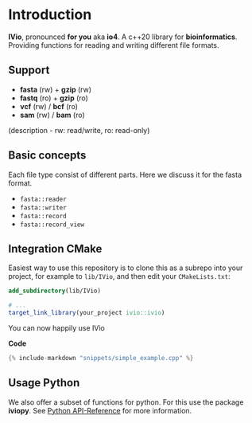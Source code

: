 # Introduction

**IVio**, pronounced **for you** aka **io4**. 
A c++20 library for **bioinformatics**. Providing functions for reading and writing different file formats.

## Support

 - **fasta** (rw) + **gzip** (rw)
 - **fastq** (ro) + **gzip** (ro)
 - **vcf** (rw) / **bcf** (ro)
 - **sam** (rw) / **bam** (ro)

(description - rw: read/write, ro: read-only)


## Basic concepts

Each file type consist of different parts. Here we discuss it for the fasta format.

 - `fasta::reader`
 - `fasta::writer`
 - `fasta::record`
 - `fasta::record_view`

## Integration CMake
Easiest way to use this repository is to clone this as a subrepo into your project, for example to
`lib/IVio`, and then edit your `CMakeLists.txt`:

```cmake
add_subdirectory(lib/IVio)

# ...
target_link_library(your_project ivio::ivio)
```

You can now happily use IVio


**Code**
```c++
{% include-markdown "snippets/simple_example.cpp" %}
```

## Usage Python
We also offer a subset of functions for python. For
this use the package **iviopy**. See [Python API-Reference](python-bindings.html) for more information.
